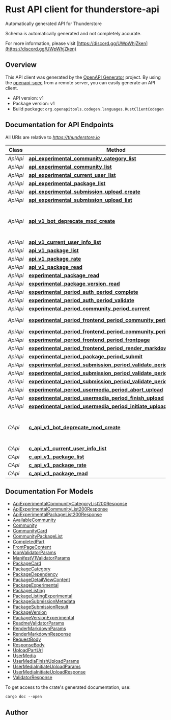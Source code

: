 # Rust API client for thunderstore-api

Automatically generated API for Thunderstore

Schema is automatically generated and not completely accurate.

For more information, please visit [https://discord.gg/UWpWhjZken](https://discord.gg/UWpWhjZken)

## Overview

This API client was generated by the [OpenAPI Generator](https://openapi-generator.tech) project. By
using the [openapi-spec](https://openapis.org) from a remote server, you can easily generate an API
client.

- API version: v1
- Package version: v1
- Build package: `org.openapitools.codegen.languages.RustClientCodegen`

## Documentation for API Endpoints

All URIs are relative to *https://thunderstore.io*

Class | Method | HTTP request | Description
------------ | ------------- | ------------- | -------------
*ApiApi* | [**api_experimental_community_category_list**](docs/ApiApi.md#api_experimental_community_category_list) | **GET** /api/experimental/community/{community}/category/ |
*ApiApi* | [**api_experimental_community_list**](docs/ApiApi.md#api_experimental_community_list) | **GET** /api/experimental/community/ |
*ApiApi* | [**api_experimental_current_user_list**](docs/ApiApi.md#api_experimental_current_user_list) | **GET** /api/experimental/current-user/ |
*ApiApi* | [**api_experimental_package_list**](docs/ApiApi.md#api_experimental_package_list) | **GET** /api/experimental/package/ |
*ApiApi* | [**api_experimental_submission_upload_create**](docs/ApiApi.md#api_experimental_submission_upload_create) | **POST** /api/experimental/submission/upload/ |
*ApiApi* | [**api_experimental_submission_upload_list**](docs/ApiApi.md#api_experimental_submission_upload_list) | **GET** /api/experimental/submission/upload/ |
*ApiApi* | [**api_v1_bot_deprecate_mod_create**](docs/ApiApi.md#api_v1_bot_deprecate_mod_create) | **POST** /api/v1/bot/deprecate-mod/ | Deprecates a mod by it's package name
*ApiApi* | [**api_v1_current_user_info_list**](docs/ApiApi.md#api_v1_current_user_info_list) | **GET** /api/v1/current-user/info/ |
*ApiApi* | [**api_v1_package_list**](docs/ApiApi.md#api_v1_package_list) | **GET** /api/v1/package/ |
*ApiApi* | [**api_v1_package_rate**](docs/ApiApi.md#api_v1_package_rate) | **POST** /api/v1/package/{uuid4}/rate/ |
*ApiApi* | [**api_v1_package_read**](docs/ApiApi.md#api_v1_package_read) | **GET** /api/v1/package/{uuid4}/ |
*ApiApi* | [**experimental_package_read**](docs/ApiApi.md#experimental_package_read) | **GET** /api/experimental/package/{namespace}/{name}/ |
*ApiApi* | [**experimental_package_version_read**](docs/ApiApi.md#experimental_package_version_read) | **GET** /api/experimental/package/{namespace}/{name}/{version}/ |
*ApiApi* | [**experimental_period_auth_period_complete**](docs/ApiApi.md#experimental_period_auth_period_complete) | **POST** /api/experimental/auth/complete/{provider}/ |
*ApiApi* | [**experimental_period_auth_period_validate**](docs/ApiApi.md#experimental_period_auth_period_validate) | **GET** /api/experimental/auth/validate/ |
*ApiApi* | [**experimental_period_community_period_current**](docs/ApiApi.md#experimental_period_community_period_current) | **GET** /api/experimental/current-community/ |
*ApiApi* | [**experimental_period_frontend_period_community_period_package**](docs/ApiApi.md#experimental_period_frontend_period_community_period_package) | **GET** /api/experimental/frontend/c/{community_identifier}/p/{package_namespace}/{package_name}/ |
*ApiApi* | [**experimental_period_frontend_period_community_period_packages**](docs/ApiApi.md#experimental_period_frontend_period_community_period_packages) | **GET** /api/experimental/frontend/c/{community_identifier}/packages/ |
*ApiApi* | [**experimental_period_frontend_period_frontpage**](docs/ApiApi.md#experimental_period_frontend_period_frontpage) | **GET** /api/experimental/frontend/frontpage/ |
*ApiApi* | [**experimental_period_frontend_period_render_markdown**](docs/ApiApi.md#experimental_period_frontend_period_render_markdown) | **POST** /api/experimental/frontend/render-markdown/ |
*ApiApi* | [**experimental_period_package_period_submit**](docs/ApiApi.md#experimental_period_package_period_submit) | **POST** /api/experimental/submission/submit/ |
*ApiApi* | [**experimental_period_submission_period_validate_period_icon**](docs/ApiApi.md#experimental_period_submission_period_validate_period_icon) | **POST** /api/experimental/submission/validate/icon/ |
*ApiApi* | [**experimental_period_submission_period_validate_period_manifest_v1**](docs/ApiApi.md#experimental_period_submission_period_validate_period_manifest_v1) | **POST** /api/experimental/submission/validate/manifest-v1/ |
*ApiApi* | [**experimental_period_submission_period_validate_period_readme**](docs/ApiApi.md#experimental_period_submission_period_validate_period_readme) | **POST** /api/experimental/submission/validate/readme/ |
*ApiApi* | [**experimental_period_usermedia_period_abort_upload**](docs/ApiApi.md#experimental_period_usermedia_period_abort_upload) | **POST** /api/experimental/usermedia/{uuid}/abort-upload/ |
*ApiApi* | [**experimental_period_usermedia_period_finish_upload**](docs/ApiApi.md#experimental_period_usermedia_period_finish_upload) | **POST** /api/experimental/usermedia/{uuid}/finish-upload/ |
*ApiApi* | [**experimental_period_usermedia_period_initiate_upload**](docs/ApiApi.md#experimental_period_usermedia_period_initiate_upload) | **POST** /api/experimental/usermedia/initiate-upload/ |
*CApi* | [**c_api_v1_bot_deprecate_mod_create**](docs/CApi.md#c_api_v1_bot_deprecate_mod_create) | **POST** /c/{community_identifier}/api/v1/bot/deprecate-mod/ | Deprecates a mod by it's package name
*CApi* | [**c_api_v1_current_user_info_list**](docs/CApi.md#c_api_v1_current_user_info_list) | **GET** /c/{community_identifier}/api/v1/current-user/info/ |
*CApi* | [**c_api_v1_package_list**](docs/CApi.md#c_api_v1_package_list) | **GET** /c/{community_identifier}/api/v1/package/ |
*CApi* | [**c_api_v1_package_rate**](docs/CApi.md#c_api_v1_package_rate) | **POST** /c/{community_identifier}/api/v1/package/{uuid4}/rate/ |
*CApi* | [**c_api_v1_package_read**](docs/CApi.md#c_api_v1_package_read) | **GET** /c/{community_identifier}/api/v1/package/{uuid4}/ |

## Documentation For Models

- [ApiExperimentalCommunityCategoryList200Response](docs/ApiExperimentalCommunityCategoryList200Response.md)
- [ApiExperimentalCommunityList200Response](docs/ApiExperimentalCommunityList200Response.md)
- [ApiExperimentalPackageList200Response](docs/ApiExperimentalPackageList200Response.md)
- [AvailableCommunity](docs/AvailableCommunity.md)
- [Community](docs/Community.md)
- [CommunityCard](docs/CommunityCard.md)
- [CommunityPackageList](docs/CommunityPackageList.md)
- [CompletedPart](docs/CompletedPart.md)
- [FrontPageContent](docs/FrontPageContent.md)
- [IconValidatorParams](docs/IconValidatorParams.md)
- [ManifestV1ValidatorParams](docs/ManifestV1ValidatorParams.md)
- [PackageCard](docs/PackageCard.md)
- [PackageCategory](docs/PackageCategory.md)
- [PackageDependency](docs/PackageDependency.md)
- [PackageDetailViewContent](docs/PackageDetailViewContent.md)
- [PackageExperimental](docs/PackageExperimental.md)
- [PackageListing](docs/PackageListing.md)
- [PackageListingExperimental](docs/PackageListingExperimental.md)
- [PackageSubmissionMetadata](docs/PackageSubmissionMetadata.md)
- [PackageSubmissionResult](docs/PackageSubmissionResult.md)
- [PackageVersion](docs/PackageVersion.md)
- [PackageVersionExperimental](docs/PackageVersionExperimental.md)
- [ReadmeValidatorParams](docs/ReadmeValidatorParams.md)
- [RenderMarkdownParams](docs/RenderMarkdownParams.md)
- [RenderMarkdownResponse](docs/RenderMarkdownResponse.md)
- [RequestBody](docs/RequestBody.md)
- [ResponseBody](docs/ResponseBody.md)
- [UploadPartUrl](docs/UploadPartUrl.md)
- [UserMedia](docs/UserMedia.md)
- [UserMediaFinishUploadParams](docs/UserMediaFinishUploadParams.md)
- [UserMediaInitiateUploadParams](docs/UserMediaInitiateUploadParams.md)
- [UserMediaInitiateUploadResponse](docs/UserMediaInitiateUploadResponse.md)
- [ValidatorResponse](docs/ValidatorResponse.md)

To get access to the crate's generated documentation, use:

```
cargo doc --open
```

## Author



